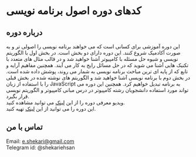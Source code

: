 # کدهای دوره اصول برنامه نویسی

## درباره دوره
این دوره آموزشی برای کسانی است که می خواهند برنامه نویسی را اصولی تر و  به صورت آکادمیک شروع کنند. این دوره دارای دو بخش است. در بخش اول با الگوریتم نویسی و شیوه حل مسئله با کامپیوتر آشنا خواهید شد و در قالب مثال های متعدد با تکنیک هایی آشنا می شوید که در حل مسائل رایج به کار می آیند. همچنین مفاهیم آرایه و تابع که از پایه ای ترین مباحث برنامه نویسی به شمار می روند، پوشش داده شده است. در بخش دوم با برنامه نویسی آشنا خواهید شد و الگوریتم های نوشته شده در بخش قبلی را با استفاده از زبان JavaScript به برنامه تبدیل خواهیم کرد. همچنین این دوره می تواند مورد استفاده دانشجویان رشته کامپیوتر در درس مبانی کامپیوتر و الگوریتم نویسی قرار بگیرد.<br>
ویدیو معرفی دوره را از این [لینک](https://www.aparat.com/v/Mfyko) می توانید مشاهده کنید.<br>
این دوره را می توانید از این [لینک](https://danup.ir/academy/e-shekari) تهیه کنید.

## تماس با من
Email: e.shekari@gmail.com<br>
Telegram id: @shekariehsan

